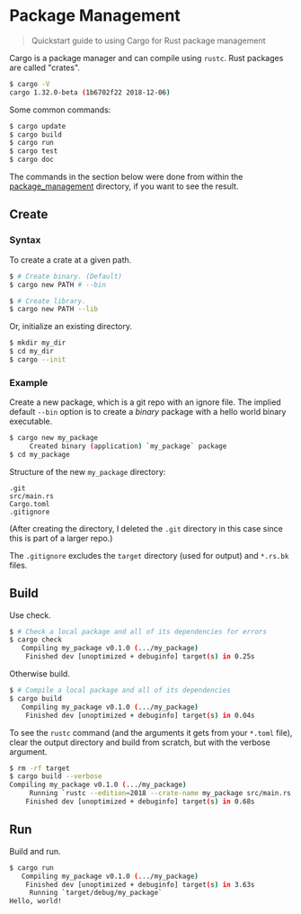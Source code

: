 # Package Management
> Quickstart guide to using Cargo for Rust package management

Cargo is a package manager and can compile using `rustc`. Rust packages are called "crates".

```bash
$ cargo -V
cargo 1.32.0-beta (1b6702f22 2018-12-06)
```


Some common commands:

```bash
$ cargo update
$ cargo build
$ cargo run
$ cargo test
$ cargo doc
```


The commands in the section below were done from within the [package_management](package_management) directory, if you want to see the result.


## Create

### Syntax

To create a crate at a given path.

```bash
$ # Create binary. (Default)
$ cargo new PATH # --bin

$ # Create library.
$ cargo new PATH --lib
```

Or, initialize an existing directory.

```bash
$ mkdir my_dir
$ cd my_dir
$ cargo --init
```

### Example

Create a new package, which is a git repo with an ignore file. The implied default `--bin` option is to create a _binary_ package with a hello world binary executable.

```bash
$ cargo new my_package
     Created binary (application) `my_package` package
$ cd my_package
```

Structure of the new `my_package` directory:

```
.git
src/main.rs
Cargo.toml
.gitignore
```

(After creating the directory, I deleted the `.git` directory in this case since this is part of a larger repo.)

The `.gitignore` excludes the `target` directory (used for output) and `*.rs.bk` files.


## Build

Use check.

```bash
$ # Check a local package and all of its dependencies for errors
$ cargo check
   Compiling my_package v0.1.0 (.../my_package)
    Finished dev [unoptimized + debuginfo] target(s) in 0.25s
```

Otherwise build.

```bash
$ # Compile a local package and all of its dependencies
$ cargo build
   Compiling my_package v0.1.0 (.../my_package)
    Finished dev [unoptimized + debuginfo] target(s) in 0.04s
```

To see the `rustc` command (and the arguments it gets from your `*.toml` file), clear the output directory and build from scratch, but with the verbose argument.

```bash
$ rm -rf target
$ cargo build --verbose
Compiling my_package v0.1.0 (.../my_package)
     Running `rustc --edition=2018 --crate-name my_package src/main.rs ... ...`
    Finished dev [unoptimized + debuginfo] target(s) in 0.68s
```


## Run

Build and run.

```bash
$ cargo run
   Compiling my_package v0.1.0 (.../my_package)
    Finished dev [unoptimized + debuginfo] target(s) in 3.63s
     Running `target/debug/my_package`
Hello, world!
```
